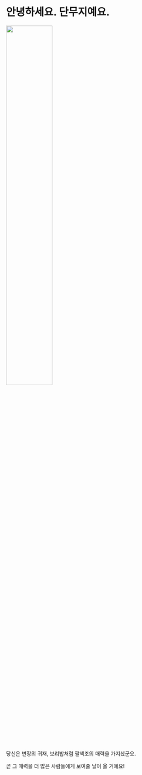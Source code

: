 <html>
  <head>
    <h1> 안녕하세요. 단무지예요.</h1>
  </head>
  <body>
    <img src="https://user-images.githubusercontent.com/99781703/154199877-86f80f77-e7fe-480d-a891-d5ae1f6df848.jpg" width="50%" height="50%" </img><br/>
    <p> 당신은 변장의 귀재, 보리밥처럼 팔색조의 매력을 가지셨군요.</p>
    <p>곧 그 매력을 더 많은 사람들에게 보여줄 날이 올 거예요!</p>
  </body>
 </html>
